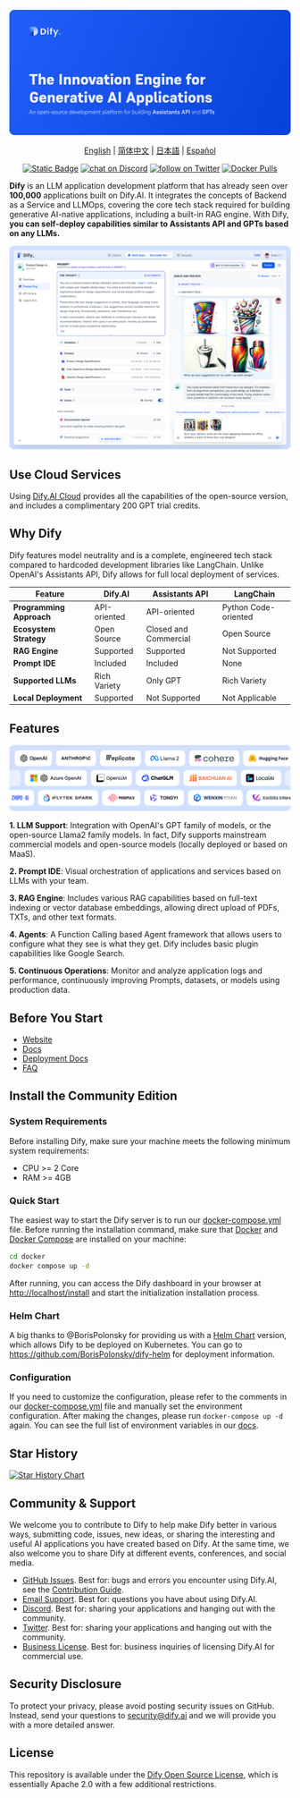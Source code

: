 [![](./images/describe.png)](https://dify.ai)
<p align="center">
  <a href="./README.md">English</a> |
  <a href="./README_CN.md">简体中文</a> |
  <a href="./README_JA.md">日本語</a> |
  <a href="./README_ES.md">Español</a>
</p>

<p align="center">
    <a href="https://dify.ai" target="_blank">
        <img alt="Static Badge" src="https://img.shields.io/badge/AI-Dify?logo=AI&logoColor=%20%23f5f5f5&label=Dify&labelColor=%20%23155EEF&color=%23EAECF0"></a>
    <a href="https://discord.gg/FngNHpbcY7" target="_blank">
        <img src="https://img.shields.io/discord/1082486657678311454?logo=discord"
            alt="chat on Discord"></a>
    <a href="https://twitter.com/intent/follow?screen_name=dify_ai" target="_blank">
        <img src="https://img.shields.io/twitter/follow/dify_ai?style=social&logo=X"
            alt="follow on Twitter"></a>
    <a href="https://hub.docker.com/u/langgenius" target="_blank">
        <img alt="Docker Pulls" src="https://img.shields.io/docker/pulls/langgenius/dify-web"></a>
</p>

**Dify** is an LLM application development platform that has already seen over **100,000** applications built on Dify.AI. It integrates the concepts of Backend as a Service and LLMOps, covering the core tech stack required for building generative AI-native applications, including a built-in RAG engine. With Dify, **you can self-deploy capabilities similar to Assistants API and GPTs based on any LLMs.**

![](./images/demo.png)

## Use Cloud Services

Using [Dify.AI Cloud](https://dify.ai) provides all the capabilities of the open-source version, and includes a complimentary 200 GPT trial credits.

## Why Dify

Dify features model neutrality and is a complete, engineered tech stack compared to hardcoded development libraries like LangChain. Unlike OpenAI's Assistants API, Dify allows for full local deployment of services.

| Feature | Dify.AI | Assistants API | LangChain |
|---------|---------|----------------|-----------|
| **Programming Approach** | API-oriented | API-oriented | Python Code-oriented |
| **Ecosystem Strategy** | Open Source | Closed and Commercial | Open Source |
| **RAG Engine** | Supported | Supported | Not Supported |
| **Prompt IDE** | Included | Included | None |
| **Supported LLMs** | Rich Variety | Only GPT | Rich Variety |
| **Local Deployment** | Supported | Not Supported | Not Applicable |

## Features

![](./images/models.png)

**1. LLM Support**: Integration with OpenAI's GPT family of models, or the open-source Llama2 family models. In fact, Dify supports mainstream commercial models and open-source models (locally deployed or based on MaaS).

**2. Prompt IDE**: Visual orchestration of applications and services based on LLMs with your team.

**3. RAG Engine**: Includes various RAG capabilities based on full-text indexing or vector database embeddings, allowing direct upload of PDFs, TXTs, and other text formats.

**4. Agents**: A Function Calling based Agent framework that allows users to configure what they see is what they get. Dify includes basic plugin capabilities like Google Search.

**5. Continuous Operations**: Monitor and analyze application logs and performance, continuously improving Prompts, datasets, or models using production data.

## Before You Start

- [Website](https://dify.ai)
- [Docs](https://docs.dify.ai)
- [Deployment Docs](https://docs.dify.ai/getting-started/install-self-hosted)
- [FAQ](https://docs.dify.ai/getting-started/faq) 


## Install the Community Edition

### System Requirements

Before installing Dify, make sure your machine meets the following minimum system requirements:

- CPU >= 2 Core
- RAM >= 4GB

### Quick Start

The easiest way to start the Dify server is to run our [docker-compose.yml](docker/docker-compose.yaml) file. Before running the installation command, make sure that [Docker](https://docs.docker.com/get-docker/) and [Docker Compose](https://docs.docker.com/compose/install/) are installed on your machine:

```bash
cd docker
docker compose up -d
```

After running, you can access the Dify dashboard in your browser at [http://localhost/install](http://localhost/install) and start the initialization installation process.

### Helm Chart

A big thanks to @BorisPolonsky for providing us with a [Helm Chart](https://helm.sh/) version, which allows Dify to be deployed on Kubernetes.
You can go to https://github.com/BorisPolonsky/dify-helm for deployment information.

### Configuration

If you need to customize the configuration, please refer to the comments in our [docker-compose.yml](docker/docker-compose.yaml) file and manually set the environment configuration. After making the changes, please run `docker-compose up -d` again. You can see the full list of environment variables in our [docs](https://docs.dify.ai/getting-started/install-self-hosted/environments).


## Star History

[![Star History Chart](https://api.star-history.com/svg?repos=langgenius/dify&type=Date)](https://star-history.com/#langgenius/dify&Date)


## Community & Support

We welcome you to contribute to Dify to help make Dify better in various ways, submitting code, issues, new ideas, or sharing the interesting and useful AI applications you have created based on Dify. At the same time, we also welcome you to share Dify at different events, conferences, and social media.

- [GitHub Issues](https://github.com/langgenius/dify/issues). Best for: bugs and errors you encounter using Dify.AI, see the [Contribution Guide](CONTRIBUTING.md).
- [Email Support](mailto:hello@dify.ai?subject=[GitHub]Questions%20About%20Dify). Best for: questions you have about using Dify.AI.
- [Discord](https://discord.gg/FngNHpbcY7). Best for: sharing your applications and hanging out with the community.
- [Twitter](https://twitter.com/dify_ai). Best for: sharing your applications and hanging out with the community.
- [Business License](mailto:business@dify.ai?subject=[GitHub]Business%20License%20Inquiry). Best for: business inquiries of licensing Dify.AI for commercial use.

## Security Disclosure

To protect your privacy, please avoid posting security issues on GitHub. Instead, send your questions to security@dify.ai and we will provide you with a more detailed answer.

## License

This repository is available under the [Dify Open Source License](LICENSE), which is essentially Apache 2.0 with a few additional restrictions.
